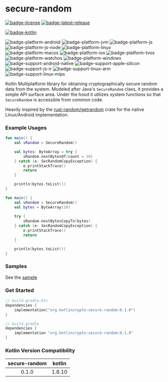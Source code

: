 # secure-random
[![badge-license]][url-license]
[![badge-latest-release]][url-latest-release]

[![badge-kotlin]][url-kotlin]

![badge-platform-android]
![badge-platform-jvm]
![badge-platform-js]
![badge-platform-js-node]
![badge-platform-linux]
![badge-platform-macos]
![badge-platform-ios]
![badge-platform-tvos]
![badge-platform-watchos]
![badge-platform-windows]
![badge-support-android-native]
![badge-support-apple-silicon]
![badge-support-js-ir]
![badge-support-linux-arm]
![badge-support-linux-mips]

<!--
![badge-platform-wasm]
-->

Kotlin Multiplatform library for obtaining cryptographically 
secure random data from the system. Modeled after Java's `SecureRandom` 
class, it provides a simple API surface area. Under the hood it 
utilizes system functions so that `SecureRandom` is accessible from 
common code. 

Heavily inspired by the [rust-random/getrandom][url-rust-random] crate 
for the native Linux/Android implementation.

### Example Usages

```kotlin
fun main() {
    val sRandom = SecureRandom()

    val bytes: ByteArray = try {
        sRandom.nextBytesOf(count = 20)
    } catch (e: SecRandomCopyException) {
        e.printStackTrace()
        return
    }

    println(bytes.toList())
}
```

```kotlin
fun main() {
    val sRandom = SecureRandom()
    val bytes = ByteArray(20)
    
    try {
        sRandom.nextBytesCopyTo(bytes)
    } catch (e: SecRandomCopyException) {
        e.printStackTrace()
        return
    }

    println(bytes.toList())
}
```

### Samples

See the [sample](sample/README.md) 

### Get Started

<!-- TAG_VERSION -->

```kotlin
// build.gradle.kts
dependencies {
    implementation("org.kotlincrypto:secure-random:0.1.0")
}
```

<!-- TAG_VERSION -->

```groovy
// build.gradle
dependencies {
    implementation "org.kotlincrypto:secure-random:0.1.0"
}
```

### Kotlin Version Compatibility

<!-- TAG_VERSION -->

| secure-random | kotlin |
|:-------------:|:------:|
|     0.1.0     | 1.8.10 |

<!-- TAG_VERSION -->
[badge-latest-release]: https://img.shields.io/badge/latest--release-0.1.0-blue.svg?style=flat
[badge-license]: https://img.shields.io/badge/license-Apache%20License%202.0-blue.svg?style=flat

<!-- TAG_DEPENDENCIES -->
[badge-kotlin]: https://img.shields.io/badge/kotlin-1.8.10-blue.svg?logo=kotlin

<!-- TAG_PLATFORMS -->
[badge-platform-android]: http://img.shields.io/badge/-android-6EDB8D.svg?style=flat
[badge-platform-jvm]: http://img.shields.io/badge/-jvm-DB413D.svg?style=flat
[badge-platform-js]: http://img.shields.io/badge/-js-F8DB5D.svg?style=flat
[badge-platform-js-node]: https://img.shields.io/badge/-nodejs-68a063.svg?style=flat
[badge-platform-linux]: http://img.shields.io/badge/-linux-2D3F6C.svg?style=flat
[badge-platform-macos]: http://img.shields.io/badge/-macos-111111.svg?style=flat
[badge-platform-ios]: http://img.shields.io/badge/-ios-CDCDCD.svg?style=flat
[badge-platform-tvos]: http://img.shields.io/badge/-tvos-808080.svg?style=flat
[badge-platform-watchos]: http://img.shields.io/badge/-watchos-C0C0C0.svg?style=flat
[badge-platform-wasm]: https://img.shields.io/badge/-wasm-624FE8.svg?style=flat
[badge-platform-windows]: http://img.shields.io/badge/-windows-4D76CD.svg?style=flat
[badge-support-android-native]: http://img.shields.io/badge/support-[AndroidNative]-6EDB8D.svg?style=flat
[badge-support-apple-silicon]: http://img.shields.io/badge/support-[AppleSilicon]-43BBFF.svg?style=flat
[badge-support-js-ir]: https://img.shields.io/badge/support-[js--IR]-AAC4E0.svg?style=flat
[badge-support-linux-arm]: http://img.shields.io/badge/support-[LinuxArm]-2D3F6C.svg?style=flat
[badge-support-linux-mips]: http://img.shields.io/badge/support-[LinuxMIPS]-2D3F6C.svg?style=flat

[url-latest-release]: https://github.com/KotlinCrypto/secure-random/releases/latest
[url-license]: https://www.apache.org/licenses/LICENSE-2.0.txt
[url-kotlin]: https://kotlinlang.org
[url-rust-random]: https://github.com/rust-random/getrandom
